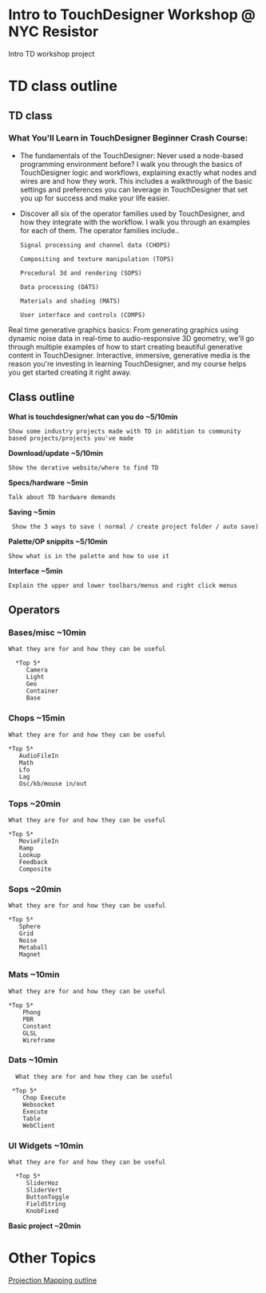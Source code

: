 # Intro to TouchDesigner Workshop @ NYC Resistor
Intro TD workshop project

# TD class outline

## **TD class**

### **What You'll Learn in TouchDesigner Beginner Crash Course:**

- The fundamentals of the TouchDesigner: Never used a node-based programming environment before? I walk you through the basics of TouchDesigner logic and workflows, explaining exactly what nodes and wires are and how they work. This includes a walkthrough of the basic settings and preferences you can leverage in TouchDesigner that set you up for success and make your life easier.
- Discover all six of the operator families used by TouchDesigner, and how they integrate with the workflow. I walk you through an examples for each of them. The operator families include..

      Signal processing and channel data (CHOPS)

      Compositing and texture manipulation (TOPS)

      Procedural 3d and rendering (SOPS)

      Data processing (DATS)

      Materials and shading (MATS)

      User interface and controls (COMPS)

Real time generative graphics basics: From generating graphics using dynamic noise data in real-time to audio-responsive 3D geometry, we'll go through multiple examples of how to start creating beautiful generative content in TouchDesigner. Interactive, immersive, generative media is the reason you're investing in learning TouchDesigner, and my course helps you get started creating it right away.

## **Class outline**

**What is touchdesigner/what can you do ~5/10min**

    Show some industry projects made with TD in addition to community based projects/projects you've made

**Download/update ~5/10min**

    Show the derative website/where to find TD

**Specs/hardware ~5min**

    Talk about TD hardware demands

**Saving ~5min**

     Show the 3 ways to save ( normal / create project folder / auto save)

**Palette/OP snippits ~5/10min**

    Show what is in the palette and how to use it

**Interface ~5min**

    Explain the upper and lower toolbars/menus and right click menus
 
## **Operators**

### **Bases/misc ~10min**

    What they are for and how they can be useful

      *Top 5*
         Camera
         Light
         Geo
         Container
         Base

### **Chops ~15min**

    What they are for and how they can be useful

    *Top 5*
       AudioFileIn
       Math
       Lfo
       Lag
       Osc/kb/mouse in/out

### **Tops ~20min**

    What they are for and how they can be useful

    *Top 5*
       MovieFileIn
       Ramp
       Lookup
       Feedback
       Composite

### **Sops ~20min**

    What they are for and how they can be useful

    *Top 5*
       Sphere
       Grid
       Noise
       Metaball
       Magnet

### **Mats ~10min**

    What they are for and how they can be useful

    *Top 5*
        Phong
        PBR
        Constant
        GLSL 
        Wireframe

### **Dats ~10min**

      What they are for and how they can be useful

     *Top 5*
        Chop Execute
        Websocket
        Execute
        Table
        WebClient

### **UI Widgets ~10min**

    What they are for and how they can be useful

      *Top 5*
         SliderHoz
         SliderVert
         ButtonToggle
         FieldString             
         KnobFixed

**Basic project ~20min**

# Other Topics

[Projection Mapping outline](https://www.notion.so/Projection-Mapping-outline-b022e0b9b098499ca334642dccc8b147)
